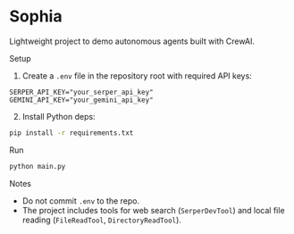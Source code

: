# Sophia

Lightweight project to demo autonomous agents built with CrewAI.

Setup

1. Create a `.env` file in the repository root with required API keys:

```
SERPER_API_KEY="your_serper_api_key"
GEMINI_API_KEY="your_gemini_api_key"
```

2. Install Python deps:

```bash
pip install -r requirements.txt
```

Run

```bash
python main.py
```

Notes

- Do not commit `.env` to the repo.
- The project includes tools for web search (`SerperDevTool`) and local file reading (`FileReadTool`, `DirectoryReadTool`).
